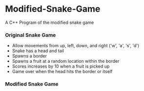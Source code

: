 # Modified-Snake-Game
A C++ Program of the modified snake game

### Original Snake Game
- Allow movements from up, left, down, and right ('w', 'a', 's', 'd')
- Snake has a head and tail
- Spawns a border 
- Spawns a fruit at a random location within the border
- Scores increases by 10 when a fruit is picked up
- Game over when the head hits the border or itself

### Modified Snake Game
